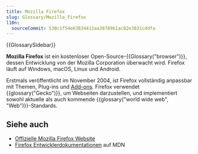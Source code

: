 ```yaml
---
title: Mozilla Firefox
slug: Glossary/Mozilla_Firefox
l10n:
  sourceCommit: 530c1f54e63834411aa38789b1ac82e3831c4dfa
---
```


{{GlossarySidebar}}

**Mozilla Firefox** ist ein kostenloser Open-Source-{{Glossary("browser")}}, dessen Entwicklung von der Mozilla Corporation überwacht wird. Firefox läuft auf Windows, macOS, Linux und Android.

Erstmals veröffentlicht im November 2004, ist Firefox vollständig anpassbar mit Themen, Plug-ins und [Add-ons](/de/docs/Mozilla/Add-ons). Firefox verwendet {{glossary("Gecko")}}, um Webseiten darzustellen, und implementiert sowohl aktuelle als auch kommende {{glossary("world wide web", "Web")}}-Standards.

## Siehe auch

- [Offizielle Mozilla Firefox Website](https://www.mozilla.org/en-US/firefox/)
- [Firefox Entwicklerdokumentationen](/de/docs/Mozilla/Firefox) auf MDN
